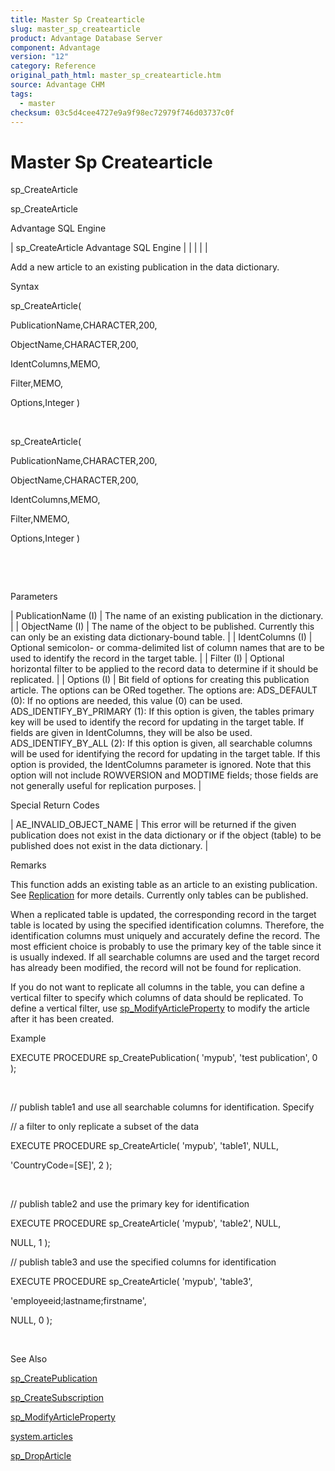 ```yaml
---
title: Master Sp Createarticle
slug: master_sp_createarticle
product: Advantage Database Server
component: Advantage
version: "12"
category: Reference
original_path_html: master_sp_createarticle.htm
source: Advantage CHM
tags:
  - master
checksum: 03c5d4cee4727e9a9f98ec72979f746d03737c0f
---
```


# Master Sp Createarticle

sp\_CreateArticle

sp\_CreateArticle

Advantage SQL Engine

| sp\_CreateArticle  Advantage SQL Engine |  |  |  |  |

Add a new article to an existing publication in the data dictionary.

Syntax

sp\_CreateArticle(

PublicationName,CHARACTER,200,

ObjectName,CHARACTER,200,

IdentColumns,MEMO,

Filter,MEMO,

Options,Integer )

 

sp\_CreateArticle(

PublicationName,CHARACTER,200,

ObjectName,CHARACTER,200,

IdentColumns,MEMO,

Filter,NMEMO,

Options,Integer )

 

 

Parameters

| PublicationName (I) | The name of an existing publication in the dictionary. |
| ObjectName (I) | The name of the object to be published. Currently this can only be an existing data dictionary-bound table. |
| IdentColumns (I) | Optional semicolon- or comma-delimited list of column names that are to be used to identify the record in the target table. |
| Filter (I) | Optional horizontal filter to be applied to the record data to determine if it should be replicated. |
| Options (I) | Bit field of options for creating this publication article. The options can be ORed together. The options are:  ADS\_DEFAULT (0): If no options are needed, this value (0) can be used.  ADS\_IDENTIFY\_BY\_PRIMARY (1): If this option is given, the tables primary key will be used to identify the record for updating in the target table. If fields are given in IdentColumns, they will be also be used.  ADS\_IDENTIFY\_BY\_ALL (2): If this option is given, all searchable columns will be used for identifying the record for updating in the target table. If this option is provided, the IdentColumns parameter is ignored. Note that this option will not include ROWVERSION and MODTIME fields; those fields are not generally useful for replication purposes. |

Special Return Codes

| AE\_INVALID\_OBJECT\_NAME | This error will be returned if the given publication does not exist in the data dictionary or if the object (table) to be published does not exist in the data dictionary. |

Remarks

This function adds an existing table as an article to an existing publication. See [Replication](master_replication_overview.md) for more details. Currently only tables can be published.

When a replicated table is updated, the corresponding record in the target table is located by using the specified identification columns. Therefore, the identification columns must uniquely and accurately define the record. The most efficient choice is probably to use the primary key of the table since it is usually indexed. If all searchable columns are used and the target record has already been modified, the record will not be found for replication.

If you do not want to replicate all columns in the table, you can define a vertical filter to specify which columns of data should be replicated. To define a vertical filter, use [sp\_ModifyArticleProperty](master_sp_modifyarticleproperty.md) to modify the article after it has been created.

Example

EXECUTE PROCEDURE sp\_CreatePublication( 'mypub', 'test publication', 0 );

 

// publish table1 and use all searchable columns for identification. Specify

// a filter to only replicate a subset of the data

EXECUTE PROCEDURE sp\_CreateArticle( 'mypub', 'table1', NULL,

'CountryCode=[SE]', 2 );

 

// publish table2 and use the primary key for identification

EXECUTE PROCEDURE sp\_CreateArticle( 'mypub', 'table2', NULL,

NULL, 1 );

// publish table3 and use the specified columns for identification

EXECUTE PROCEDURE sp\_CreateArticle( 'mypub', 'table3',

'employeeid;lastname;firstname',

NULL, 0 );

 

See Also

[sp\_CreatePublication](master_sp_createpublication.md)

[sp\_CreateSubscription](master_sp_createsubscription.md)

[sp\_ModifyArticleProperty](master_sp_modifyarticleproperty.md)

[system.articles](master_system_publicationarticles.md)

[sp\_DropArticle](master_sp_droparticle.md)
